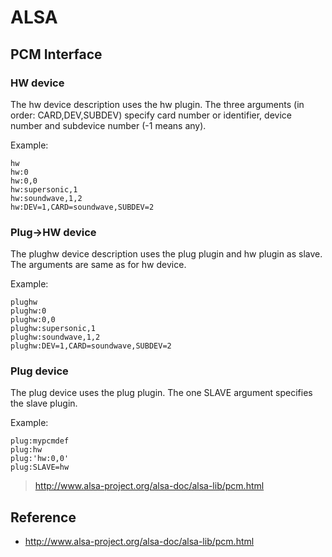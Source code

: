 # ALSA

## PCM Interface

### HW device

The hw device description uses the hw plugin. The three arguments (in order: CARD,DEV,SUBDEV) specify card number or identifier, device number and subdevice number (-1 means any).

Example:

```
hw
hw:0
hw:0,0
hw:supersonic,1
hw:soundwave,1,2
hw:DEV=1,CARD=soundwave,SUBDEV=2
```

### Plug->HW device

The plughw device description uses the plug plugin and hw plugin as slave. The arguments are same as for hw device.

Example:

```
plughw
plughw:0
plughw:0,0
plughw:supersonic,1
plughw:soundwave,1,2
plughw:DEV=1,CARD=soundwave,SUBDEV=2
```

### Plug device

The plug device uses the plug plugin. The one SLAVE argument specifies the slave plugin.

Example:

```
plug:mypcmdef
plug:hw
plug:'hw:0,0'
plug:SLAVE=hw
```

> http://www.alsa-project.org/alsa-doc/alsa-lib/pcm.html

## Reference

- http://www.alsa-project.org/alsa-doc/alsa-lib/pcm.html
